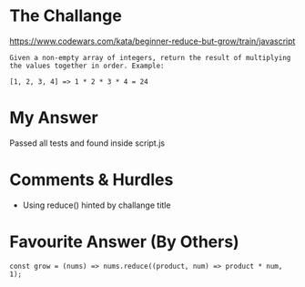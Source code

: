 # The Challange

https://www.codewars.com/kata/beginner-reduce-but-grow/train/javascript
```
Given a non-empty array of integers, return the result of multiplying the values together in order. Example:

[1, 2, 3, 4] => 1 * 2 * 3 * 4 = 24
```

# My Answer

Passed all tests and found inside script.js

# Comments & Hurdles

* Using reduce() hinted by challange title

# Favourite Answer (By Others)
```
const grow = (nums) => nums.reduce((product, num) => product * num, 1);
```